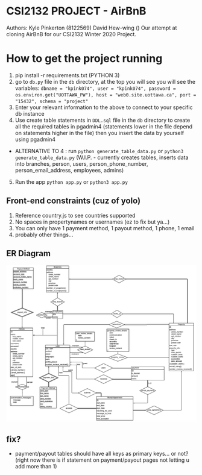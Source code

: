 # CSI2132 PROJECT - AirBnB 
Authors: Kyle Pinkerton (8122569) David Hew-wing ()
Our attempt at cloning AirBnB for our CSI2132 Winter 2020 Project.

# How to get the project running 
1. pip install -r requirements.txt (PYTHON 3)
2. go to `db.py` file in the `db` directory, at the top you will see you will see the variables: `dbname = "kpink074", user = "kpink074", password = os.environ.get("UOTTAWA_PW"), host = "web0.site.uottawa.ca", port = "15432", schema = "project"`
3. Enter your relevant information to the above to connect to your specific db instance
4. Use create table statements in `DDL.sql` file in the `db` directory to create all the required tables in pgadmin4 (statements lower in the file depend on statements higher in the file) then you insert the data by yourself using pgadmin4 
- ALTERNATIVE TO 4 : run `python generate_table_data.py` or `python3 generate_table_data.py` (W.I.P. - currently creates tables, inserts data into branches, person, users, person_phone_number, person_email_address, employees, admins)
5. Run the app `python app.py` or `python3 app.py`

## Front-end constraints (cuz of yolo)
1. Reference country.js to see countries supported
2. No spaces in propertynames or usernames (ez to fix but ya...)
3. You can only have 1 payment method, 1 payout method, 1 phone, 1 email 
4. probably other things...

## ER Diagram
<img src="./docs/ERDiagram.png"/>

## fix?
- payment/payout tables should have all keys as primary keys... or not? (right now there is if statement on payment/payout pages not letting u add more than 1)
